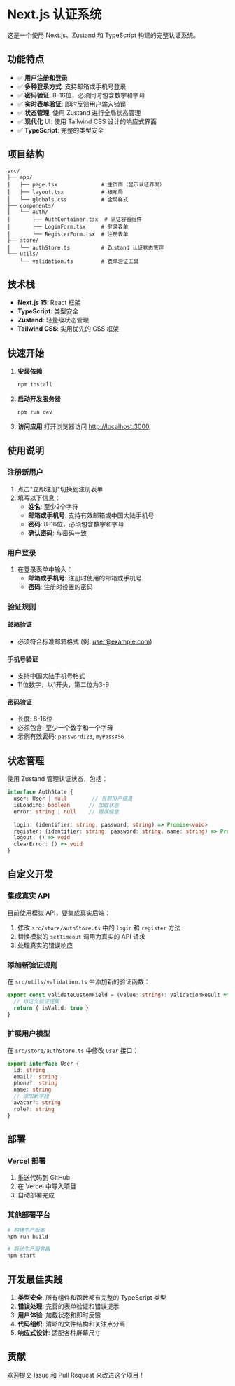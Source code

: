 # Next.js 认证系统

这是一个使用 Next.js、Zustand 和 TypeScript 构建的完整认证系统。

## 功能特点

- ✅ **用户注册和登录**
- ✅ **多种登录方式**: 支持邮箱或手机号登录
- ✅ **密码验证**: 8-16位，必须同时包含数字和字母
- ✅ **实时表单验证**: 即时反馈用户输入错误
- ✅ **状态管理**: 使用 Zustand 进行全局状态管理
- ✅ **现代化 UI**: 使用 Tailwind CSS 设计的响应式界面
- ✅ **TypeScript**: 完整的类型安全

## 项目结构

```
src/
├── app/
│   ├── page.tsx              # 主页面（显示认证界面）
│   ├── layout.tsx            # 根布局
│   └── globals.css           # 全局样式
├── components/
│   └── auth/
│       ├── AuthContainer.tsx  # 认证容器组件
│       ├── LoginForm.tsx     # 登录表单
│       └── RegisterForm.tsx  # 注册表单
├── store/
│   └── authStore.ts          # Zustand 认证状态管理
└── utils/
    └── validation.ts         # 表单验证工具
```

## 技术栈

- **Next.js 15**: React 框架
- **TypeScript**: 类型安全
- **Zustand**: 轻量级状态管理
- **Tailwind CSS**: 实用优先的 CSS 框架

## 快速开始

1. **安装依赖**
   ```bash
   npm install
   ```

2. **启动开发服务器**
   ```bash
   npm run dev
   ```

3. **访问应用**
   打开浏览器访问 [http://localhost:3000](http://localhost:3000)

## 使用说明

### 注册新用户

1. 点击"立即注册"切换到注册表单
2. 填写以下信息：
   - **姓名**: 至少2个字符
   - **邮箱或手机号**: 支持有效邮箱或中国大陆手机号
   - **密码**: 8-16位，必须包含数字和字母
   - **确认密码**: 与密码一致

### 用户登录

1. 在登录表单中输入：
   - **邮箱或手机号**: 注册时使用的邮箱或手机号
   - **密码**: 注册时设置的密码

### 验证规则

#### 邮箱验证
- 必须符合标准邮箱格式 (例: user@example.com)

#### 手机号验证  
- 支持中国大陆手机号格式
- 11位数字，以1开头，第二位为3-9

#### 密码验证
- 长度: 8-16位
- 必须包含: 至少一个数字和一个字母
- 示例有效密码: `password123`, `myPass456`

## 状态管理

使用 Zustand 管理认证状态，包括：

```typescript
interface AuthState {
  user: User | null        // 当前用户信息
  isLoading: boolean      // 加载状态
  error: string | null    // 错误信息
  
  login: (identifier: string, password: string) => Promise<void>
  register: (identifier: string, password: string, name: string) => Promise<void>
  logout: () => void
  clearError: () => void
}
```

## 自定义开发

### 集成真实 API

目前使用模拟 API，要集成真实后端：

1. 修改 `src/store/authStore.ts` 中的 `login` 和 `register` 方法
2. 替换模拟的 `setTimeout` 调用为真实的 API 请求
3. 处理真实的错误响应

### 添加新验证规则

在 `src/utils/validation.ts` 中添加新的验证函数：

```typescript
export const validateCustomField = (value: string): ValidationResult => {
  // 自定义验证逻辑
  return { isValid: true }
}
```

### 扩展用户模型

在 `src/store/authStore.ts` 中修改 `User` 接口：

```typescript
export interface User {
  id: string
  email?: string
  phone?: string
  name: string
  // 添加新字段
  avatar?: string
  role?: string
}
```

## 部署

### Vercel 部署

1. 推送代码到 GitHub
2. 在 Vercel 中导入项目
3. 自动部署完成

### 其他部署平台

```bash
# 构建生产版本
npm run build

# 启动生产服务器
npm start
```

## 开发最佳实践

1. **类型安全**: 所有组件和函数都有完整的 TypeScript 类型
2. **错误处理**: 完善的表单验证和错误提示
3. **用户体验**: 加载状态和即时反馈
4. **代码组织**: 清晰的文件结构和关注点分离
5. **响应式设计**: 适配各种屏幕尺寸

## 贡献

欢迎提交 Issue 和 Pull Request 来改进这个项目！